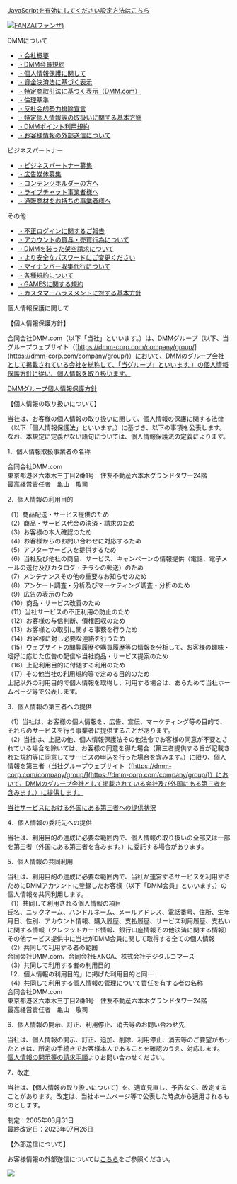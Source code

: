 [JavaScriptを有効にしてください設定方法はこちら](https://help.dmm.co.jp/-/detail/=/qid=10305/)

[![FANZA(ファンザ)](https://p-smith.com/logo/fanza_r18.svg)](https://www.dmm.co.jp/top/)

DMMについて

* [・会社概要](https://terms.dmm.co.jp/profile/)
* [・DMM会員規約](https://terms.dmm.co.jp/member/)
* [・個人情報保護に関して](https://terms.dmm.co.jp/privacy/)
* [・資金決済法に基づく表示](https://terms.dmm.co.jp/fund_settlement/)
* [・特定商取引法に基づく表示（DMM.com）](https://terms.dmm.co.jp/commerce/)
* [・倫理基準](https://terms.dmm.co.jp/ethics/)
* [・反社会的勢力排除宣言](https://terms.dmm.co.jp/exclusion_declaration/)
* [・特定個人情報等の取扱いに関する基本方針](https://terms.dmm.co.jp/mynumber/)
* [・DMMポイント利用規約](https://terms.dmm.co.jp/dmmpoint/)
* [・お客様情報の外部送信について](https://personaldata.dmm.co.jp/)

ビジネスパートナー

* [・ビジネスパートナー募集](https://terms.dmm.co.jp/partner/)
* [・広告媒体募集](https://terms.dmm.co.jp/partner_ad/)
* [・コンテンツホルダーの方へ](https://terms.dmm.co.jp/partner_contents_holder/)
* [・ライブチャット事業者様へ](https://terms.dmm.co.jp/partner_livechat/)
* [・通販商材をお持ちの事業者様へ](https://terms.dmm.co.jp/partner_e_commerce/)

その他

* [・不正ログインに関するご報告](https://terms.dmm.co.jp/illegal_access/)
* [・アカウントの貸与・売買行為について](https://terms.dmm.co.jp/rmt/)
* [・DMMを装った架空請求について](https://terms.dmm.co.jp/fictitious/)
* [・より安全なパスワードにご変更ください](https://terms.dmm.co.jp/pretending/)
* [・マイナンバー収集代行について](https://terms.dmm.co.jp/mynumber_bpo/)
* [・各種規約について](https://terms.dmm.co.jp/dcm/)
* [・GAMESに関する規約](https://terms.dmm.co.jp/games/)
* [・カスタマーハラスメントに対する基本方針](https://terms.dmm.co.jp/customer_harassment_policy/)

個人情報保護に関して

【個人情報保護方針】

合同会社DMM.com（以下「当社」といいます。）は、DMMグループ（以下、当グループウェブサイト（[https://dmm-corp.com/company/group/](https://dmm-corp.com/company/group/)）において、DMMのグループ会社として掲載されている会社を総称して、「当グループ」といいます。）の個人情報保護方針に従い、個人情報を取り扱います。  
  
[DMMグループ個人情報保護方針](https://dmm-corp.com/privacy/)

【個人情報の取り扱いについて】

当社は、お客様の個人情報の取り扱いに関して、個人情報の保護に関する法律（以下「個人情報保護法」といいます。）に基づき、以下の事項を公表します。  
なお、本規定に定義がない語句については、個人情報保護法の定義によります。

1．個人情報取扱事業者の名称

合同会社DMM.com  
東京都港区六本木三丁目2番1号　住友不動産六本木グランドタワー24階  
最高経営責任者　亀山　敬司

2．個人情報の利用目的

（1）商品配送・サービス提供のため  
（2）商品・サービス代金の決済・請求のため  
（3）お客様の本人確認のため  
（4）お客様からのお問い合わせに対応するため  
（5）アフターサービスを提供するため  
（6）当社及び他社の商品、サービス、キャンペーンの情報提供（電話、電子メールの送付及びカタログ・チラシの郵送）のため  
（7）メンテナンスその他の重要なお知らせのため  
（8）アンケート調査・分析及びマーケティング調査・分析のため  
（9）広告の表示のため  
（10）商品・サービス改善のため  
（11）当社サービスの不正利用の防止のため  
（12）お客様の与信判断、債権回収のため  
（13）お客様との取引に関する事務を行うため  
（14）お客様に対し必要な連絡を行うため  
（15）ウェブサイトの閲覧履歴や購買履歴等の情報を分析して、お客様の趣味・嗜好に応じた広告の配信や当社商品・サービス提案のため  
（16）上記利用目的に付随する利用のため  
（17）その他当社の利用規約等で定める目的のため  
上記以外の利用目的で個人情報を取得し、利用する場合は、あらためて当社ホームページ等で公表します。

3．個人情報の第三者への提供

（1）当社は、お客様の個人情報を、広告、宣伝、マーケティング等の目的で、それらのサービスを行う事業者に提供することがあります。  
（2）当社は、上記の他、個人情報保護法その他法令でお客様の同意が不要とされている場合を除いては、お客様の同意を得た場合（第三者提供する旨が記載された規約等に同意してサービスの申込を行った場合を含みます。）に限り、個人情報を第三者（当社グループウェブサイト（[https://dmm-corp.com/company/group/](https://dmm-corp.com/company/group/)）において、DMMのグループ会社として掲載されている会社及び外国にある第三者を含みます。）に提供します。  
  
[当社サービスにおける外国にある第三者への提供状況](https://terms.dmm.co.jp/third_party_offer/)

4．個人情報の委託先への提供

当社は、利用目的の達成に必要な範囲内で、個人情報の取り扱いの全部又は一部を第三者（外国にある第三者を含みます。）に委託する場合があります。

5．個人情報の共同利用

当社は、利用目的の達成に必要な範囲内で、当社が運営するサービスを利用するためにDMMアカウントに登録したお客様（以下「DMM会員」といいます。）の個人情報を共同利用します。  
（1）共同して利用される個人情報の項目  
氏名、ニックネーム、ハンドルネーム、メールアドレス、電話番号、住所、生年月日、性別、アカウント情報、購入履歴、支払履歴、サービス利用履歴、支払いに関する情報（クレジットカード情報、銀行口座情報その他決済に関する情報）その他サービス提供中に当社がDMM会員に関して取得する全ての個人情報  
（2）共同して利用する者の範囲  
合同会社DMM.com、合同会社EXNOA、株式会社デジタルコマース  
（3）共同して利用する者の利用目的  
「2．個人情報の利用目的」に掲げた利用目的と同一  
（4）共同して利用する個人情報の管理について責任を有する者の名称  
合同会社DMM.com  
東京都港区六本木三丁目2番1号　住友不動産六本木グランドタワー24階  
最高経営責任者　亀山　敬司

6．個人情報の開示、訂正、利用停止、消去等のお問い合わせ先

当社は、個人情報の開示、訂正、追加、削除、利用停止、消去等のご要望があったときは、所定の手続きでお客様本人であることを確認のうえ、対応します。  
[個人情報の開示等の請求手順](https://terms.dmm.com/privacy_request/)よりお問い合わせください。

7．改定

当社は、【個人情報の取り扱いについて】を、適宜見直し、予告なく、改定することがあります。改定は、当社ホームページ等で公表した時点から適用されるものとします。

制定：2005年03月31日  
最終改定日：2023年07月26日

【外部送信について】

お客様情報の外部送信については[こちら](https://personaldata.dmm.com/)をご参照ください。

![](https://navismithapis-cdn.com/img/copyright.svg)